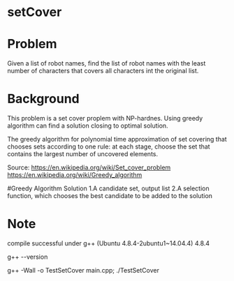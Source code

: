 # setCover

# Problem
Given a list of robot names, find the list of robot names with the least number of characters that covers all characters int the original list.


# Background
This problem is a set cover proplem with NP-hardnes. Using greedy algorithm can find a solution closing to optimal solution.

The greedy algorithm for polynomial time approximation of set covering that chooses sets according to one rule: 
at each stage, choose the set that contains the largest number of uncovered elements.

Source:
https://en.wikipedia.org/wiki/Set_cover_problem
https://en.wikipedia.org/wiki/Greedy_algorithm

#Greedy Algorithm Solution
1.A candidate set, output list
2.A selection function, which chooses the best candidate to be added to the solution


# Note
compile successful under g++ (Ubuntu 4.8.4-2ubuntu1~14.04.4) 4.8.4

g++ --version

g++ -Wall -o TestSetCover main.cpp; ./TestSetCover




